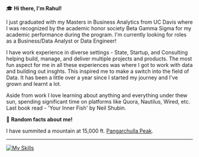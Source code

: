 🎓 **Hi there, I'm Rahul!** 

I just graduated with my Masters in Business Analytics from UC Davis where I was recognized by the academic honor society Beta Gamma Sigma for my academic performance during the program. I'm currently looking for roles as a Business/Data Analyst or Data Engineer! 

I have work experience in diverse settings - State, Startup, and Consulting helping build, manage, and deliver multiple projects and products. The most fun aspect for me in all these experiences was where I got to work with data and building out insghts. This inspired me to make a switch into the field of Data. It has been a little over a year since I started my journey and I've grown and learnt a lot.

Aside from work I love learning about anything and everything under thew sun, spending significant time on platforms like Quora, Nautilus, Wired, etc. Last book read - 'Your Inner Fish' by Neil Shubin. 


🍳 **Random facts about me!**

I have summited a mountain at 15,000 ft. [Pangarchulla Peak]([https://pages.github.com/](https://www.google.com/search?q=pangarchulla&sxsrf=APwXEddZifUAPomq1EMD21QHNi9MfuuOWg%3A1687918389230&ei=NZebZKvPDdbF0PEP9s2ZsAE&gs_ssp=eJzj4tVP1zc0TDJLT47PyzM0YPTiKUjMS08sSs4ozclJBACDngmG&oq=Pangarchulla&gs_lcp=Cgxnd3Mtd2l6LXNlcnAQARgAMgcILhCKBRBDMgoIABCABBAUEIcCMgoIABCABBAUEIcCMgUIABCABDIFCAAQgAQyBQgAEIAEMgUIABCABDIFCAAQgAQyBQgAEIAEMgcIABCKBRBDMhUILhCKBRBDEJcFENwEEN4EEOAEGAE6BQgAEKIESgQIQRgAUABYmQJghQ5oAHABeACAAdcBiAHtBJIBBTAuMS4ymAEAoAEBwAEB2gEGCAEQARgU&sclient=gws-wiz-serp)https://www.google.com/search?q=pangarchulla&sxsrf=APwXEddZifUAPomq1EMD21QHNi9MfuuOWg%3A1687918389230&ei=NZebZKvPDdbF0PEP9s2ZsAE&gs_ssp=eJzj4tVP1zc0TDJLT47PyzM0YPTiKUjMS08sSs4ozclJBACDngmG&oq=Pangarchulla&gs_lcp=Cgxnd3Mtd2l6LXNlcnAQARgAMgcILhCKBRBDMgoIABCABBAUEIcCMgoIABCABBAUEIcCMgUIABCABDIFCAAQgAQyBQgAEIAEMgUIABCABDIFCAAQgAQyBQgAEIAEMgcIABCKBRBDMhUILhCKBRBDEJcFENwEEN4EEOAEGAE6BQgAEKIESgQIQRgAUABYmQJghQ5oAHABeACAAdcBiAHtBJIBBTAuMS4ymAEAoAEBwAEB2gEGCAEQARgU&sclient=gws-wiz-serp).

---
[![My Skills](https://skillicons.dev/icons?i=c,docker,git,kafka,mongodb,mysql,matlab,py,regex,selenium&theme=light)](https://skillicons.dev)

